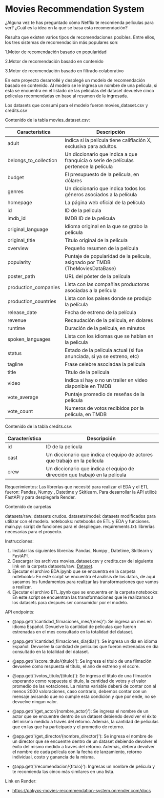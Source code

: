 # Movies Recommendation System


¿Alguna vez te has preguntado cómo Netflix te recomienda películas para ver? ¿Cuál es la idea en la que se basa esta recomendación?

Resulta que existen varios tipos de recomendaciones posibles. Entre ellos, los tres  sistemas de recomendación más populares son:

  1.Motor de recomendación basado en popularidad
  
  2.Motor de recomendación basado en contenido
  
  3.Motor de recomendación basado en filtrado colaborativo

En este proyecto desarrollé y desplegé un modelo de recomendación basado en contenido. Al modelo se le ingresa un nombre de una película, si esta se encuentra en el listado de las películas del dataset devuelve cinco películas recomendadas en base al resumen de la ingresada.

Los datasets que consumí para el modelo fueron movies_dataset.csv y credits.csv  

Contenido de la tabla movies_dataset.csv:

| Característica         | Descripción                                                                           |
| ---------------------- | ------------------------------------------------------------------------------------- |
| adult                  | Indica si la película tiene califiación X, exclusiva para adultos.                    |
| belongs_to_collection  | Un diccionario que indica a que franquicia o serie de películas pertenece la película |
| budget                 | El presupuesto de la película, en dólares                                             |
| genres                 | Un diccionario que indica todos los géneros asociados a la película                   |
| homepage               | La página web oficial de la película                                                  |
| id                     | ID de la pelicula                                                                     |
| imdb_id                | IMDB ID de la pelicula                                                                |
| original_language      | Idioma original en la que se grabo la pelicula                                        |
| original_title         | Titulo original de la pelicula                                                        |
| overview               | Pequeño resumen de la película                                                        |
| popularity             | Puntaje de popularidad de la película, asignado por TMDB (TheMoviesDataBase)          |
| poster_path            | URL del póster de la película                                                         |
| production_companies   | Lista con las compañias productoras asociadas a la película                           |
| production_countries   | Lista con los países donde se produjo la película                                     |
| release_date           | Fecha de estreno de la película                                                       |
| revenue                | Recaudación de la pelicula, en dolares                                                |
| runtime                | Duración de la película, en minutos                                                   |
| spoken_languages       | Lista con los idiomas que se hablan en la pelicula                                    |
| status                 | Estado de la pelicula actual (si fue anunciada, si ya se estreno, etc)                |
| tagline                | Frase celebre asociadaa la pelicula                                                   |
| title                  | Titulo de la pelicula                                                                 |
| video                  | Indica si hay o no un trailer en video disponible en TMDB                             |
| vote_average           | Puntaje promedio de reseñas de la pelicula                                            |
| vote_count             | Numeros de votos recibidos por la pelicula, en TMDB                                   |



Contenido de la tabla credits.csv:

| Característica         | Descripción                                                                           |
| ---------------------- | ------------------------------------------------------------------------------------- |
| id                     | ID de la pelicula                                                                     |
| cast                   | Un diccionario que indica el equipo de actores que trabajó en la película             |
| crew                   | Un diccionario que indica el equipo de dirección que trabajó en la película           |

Requerimientos:
Las librerías que necesité para realizar el EDA y el ETL fueron: Pandas, Numpy , Datetime y Skitlearn.
Para desarrollar la API utilicé FastAPI y para desplegarla Render.


Contenido de carpetas

datasets/raw: datasets crudos.
datasets/model: datasets modificados para utilizar con el modelo.
notebooks: notebooks de ETL y EDA y funciones.
main.py: script de funciones para el despliegue.
requirements.txt: librerías necesarias para el proyecto.


Instrucciones:
1) Instalar las siguientes librerías: Pandas, Numpy , Datetime, Skitlearn y FastAPI.
2) Descargar los archivos movies_dataset.csv y credits.csv del siguiente link en la carpeta datasets/raw:
   [Dataset](https://drive.google.com/drive/folders/1nvSjC2JWUH48o3pb8xlKofi8SNHuNWeu).
3) Ejecutar el archivo EDA.ipynb que se encuentra en la carpeta notebooks:
   En este script se encuentra el análisis de los datos, de aquí sacamos los fundamentos para realizar las transformaciones que vamos a realizar.
4) Ejecutar el archivo ETL.ipynb que se encuentra en la carpeta notebooks:
   En este script se encuentran las transformaciones que le realizamos a los datasets para después ser consumidor por el modelo.


API endpoints:

+ @app.get('/cantidad_filmaciones_mes/{mes}'): Se ingresa un mes en idioma Español. Devuelve la cantidad de películas que fueron estrenadas en el mes consultado en la totalidad del dataset.
  
+ @app.get('/cantidad_filmaciones_dia{dia}'): Se ingresa un día en idioma Español. Devuelve la cantidad de películas que fueron estrenadas en día consultado en la totalidad del dataset.
 
+ @app.get('/score_titulo/{titulo}'): Se ingresa el título de una filmación devuelve como respuesta el título, el año de estreno y el score.
 
+ @app.get('/votos_titulo/{titulo}'): Se ingresa el título de una filmación esperando como respuesta el título, la cantidad de votos y el valor promedio de las votaciones.
    La misma variable deberá de contar con al menos 2000 valoraciones, caso contrario, debemos contar con un mensaje avisando que no cumple esta condición y que por ende,
    no se devuelve ningun valor.

+ @app.get('/get_actor/{nombre_actor}'): Se ingresa el nombre de un actor que se encuentre dentro de un dataset debiendo devolver el éxito del mismo medido a través del retorno.
    Además, la cantidad de películas que en las que ha participado y el promedio de retorno.
  
+ @app.get('/get_director/{nombre_director}'): Se ingresa el nombre de un director que se encuentre dentro de un dataset debiendo devolver el éxito del mismo medido a través del retorno. 
    Además, deberá devolver el nombre de cada película con la fecha de lanzamiento, retorno individual, costo y ganancia de la misma.
  
+ @app.get('/recomendacion/{titulo}'): Ingresas un nombre de pelicula y te recomienda las cinco más similares en una lista.


Link en Render:
+ https://pakyxs-movies-recommendation-system.onrender.com/docs


